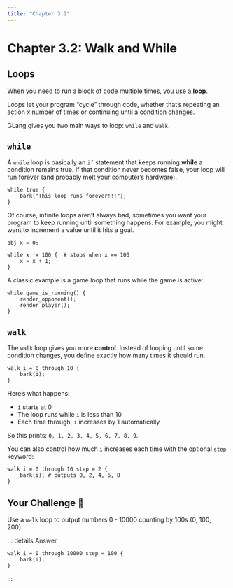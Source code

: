 ```yaml
---
title: "Chapter 3.2"
---
```


# Chapter 3.2: Walk and While

## Loops

When you need to run a block of code multiple times, you use a **loop**.

Loops let your program “cycle” through code, whether that’s repeating an action _x_ number of times or continuing until a condition changes.

GLang gives you two main ways to loop: `while` and `walk`.

## `while`

A `while` loop is basically an `if` statement that keeps running **while** a condition remains true.
If that condition never becomes false, your loop will run forever (and probably melt your computer’s hardware).

```
while true {
    bark("This loop runs forever!!!");
}
````

Of course, infinite loops aren’t always bad, sometimes you want your program to keep running until something happens. For example, you might want to increment a value until it hits a goal.

```
obj x = 0;

while x != 100 {  # stops when x == 100
    x = x + 1;
}
```

A classic example is a game loop that runs while the game is active:

```
while game_is_running() {
    render_opponent();
    render_player();
}
```

## `walk`

The `walk` loop gives you more **control**. Instead of looping until some condition changes, you define exactly how many times it should run.

```
walk i = 0 through 10 {
    bark(i);
}
```

Here’s what happens:

- `i` starts at 0
- The loop runs while `i` is less than 10
- Each time through, `i` increases by 1 automatically

So this prints: `0, 1, 2, 3, 4, 5, 6, 7, 8, 9`.

You can also control how much `i` increases each time with the optional `step` keyword:

```
walk i = 0 through 10 step = 2 {
    bark(i); # outputs 0, 2, 4, 6, 8
}
```

## Your Challenge 🤔

Use a `walk` loop to output numbers 0 - 10000 counting by 100s (0, 100, 200).

::: details Answer
```
walk i = 0 through 10000 step = 100 {
    bark(i);
}
```
:::
